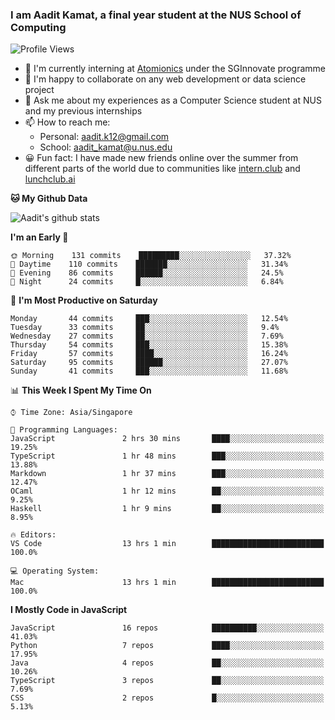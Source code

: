 ### I am Aadit Kamat, a final year student at the NUS School of Computing

![Profile Views](https://komarev.com/ghpvc/?username=aaditkamat)

- 🏢 I'm currently interning at [Atomionics](https://www.sginnovate.com/investments/atomionics) under the SGInnovate programme
- 👯 I'm happy to collaborate on any web development or data science project
- 💬 Ask me about my experiences as a Computer Science student at NUS and my previous internships
- 📫 How to reach me: 
     - Personal: aadit.k12@gmail.com
     - School: aadit_kamat@u.nus.edu
- 😀 Fun fact: I have made new friends online over the summer from different parts of the world due to communities <t> like [intern.club](https://intern.club) and [lunchclub.ai](https://lunchclub.ai/)
     
**🐱 My Github Data**  
     
![Aadit's github stats](https://github-readme-stats.vercel.app/api?username=aaditkamat&count_private=true&show_icons=true)

<!--START_SECTION:waka-->
**I'm an Early 🐤** 

```text
🌞 Morning    131 commits    █████████░░░░░░░░░░░░░░░░   37.32% 
🌆 Daytime    110 commits    ███████░░░░░░░░░░░░░░░░░░   31.34% 
🌃 Evening    86 commits     ██████░░░░░░░░░░░░░░░░░░░   24.5% 
🌙 Night      24 commits     █░░░░░░░░░░░░░░░░░░░░░░░░   6.84%

```
📅 **I'm Most Productive on Saturday** 

```text
Monday       44 commits     ███░░░░░░░░░░░░░░░░░░░░░░   12.54% 
Tuesday      33 commits     ██░░░░░░░░░░░░░░░░░░░░░░░   9.4% 
Wednesday    27 commits     ██░░░░░░░░░░░░░░░░░░░░░░░   7.69% 
Thursday     54 commits     ███░░░░░░░░░░░░░░░░░░░░░░   15.38% 
Friday       57 commits     ████░░░░░░░░░░░░░░░░░░░░░   16.24% 
Saturday     95 commits     ██████░░░░░░░░░░░░░░░░░░░   27.07% 
Sunday       41 commits     ███░░░░░░░░░░░░░░░░░░░░░░   11.68%

```


📊 **This Week I Spent My Time On** 

```text
⌚︎ Time Zone: Asia/Singapore

💬 Programming Languages: 
JavaScript               2 hrs 30 mins       ████░░░░░░░░░░░░░░░░░░░░░   19.25% 
TypeScript               1 hr 48 mins        ███░░░░░░░░░░░░░░░░░░░░░░   13.88% 
Markdown                 1 hr 37 mins        ███░░░░░░░░░░░░░░░░░░░░░░   12.47% 
OCaml                    1 hr 12 mins        ██░░░░░░░░░░░░░░░░░░░░░░░   9.25% 
Haskell                  1 hr 9 mins         ██░░░░░░░░░░░░░░░░░░░░░░░   8.95%

🔥 Editors: 
VS Code                  13 hrs 1 min        █████████████████████████   100.0%

💻 Operating System: 
Mac                      13 hrs 1 min        █████████████████████████   100.0%

```

**I Mostly Code in JavaScript** 

```text
JavaScript               16 repos            ██████████░░░░░░░░░░░░░░░   41.03% 
Python                   7 repos             ████░░░░░░░░░░░░░░░░░░░░░   17.95% 
Java                     4 repos             ██░░░░░░░░░░░░░░░░░░░░░░░   10.26% 
TypeScript               3 repos             ██░░░░░░░░░░░░░░░░░░░░░░░   7.69% 
CSS                      2 repos             █░░░░░░░░░░░░░░░░░░░░░░░░   5.13%

```



<!--END_SECTION:waka-->
